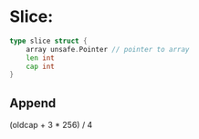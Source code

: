 # Slice:

```go
type slice struct {
    array unsafe.Pointer // pointer to array
    len int
    cap int
}
```

## Append

(oldcap + 3 * 256) / 4